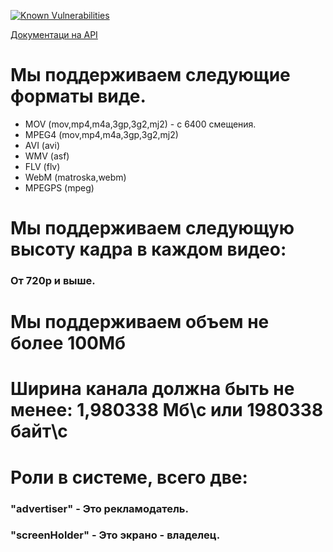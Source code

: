 
<a href="https://snyk.io/test/github/simvolice/adsme2"><img src="https://snyk.io/test/github/simvolice/adsme2/badge.svg" alt="Known Vulnerabilities" data-canonical-src="https://snyk.io/test/github/simvolice/adsme2" style="max-width:100%;"></a>



[Документаци на API](https://github.com/simvolice/adsme2/wiki)



# Мы поддерживаем следующие форматы виде.
* MOV (mov,mp4,m4a,3gp,3g2,mj2) - с 6400 смещения.
* MPEG4 (mov,mp4,m4a,3gp,3g2,mj2)
* AVI (avi)
* WMV (asf)
* FLV (flv)
* WebM (matroska,webm)
* MPEGPS (mpeg)


# Мы поддерживаем следующую высоту кадра в каждом видео:
### От 720p и выше.


# Мы поддерживаем объем не более 100Мб

# Ширина канала должна быть не менее: 1,980338 Мб\с или 1980338 байт\с

# Роли в системе, всего две:
### "advertiser" - Это рекламодатель.
### "screenHolder" - Это экрано - владелец.